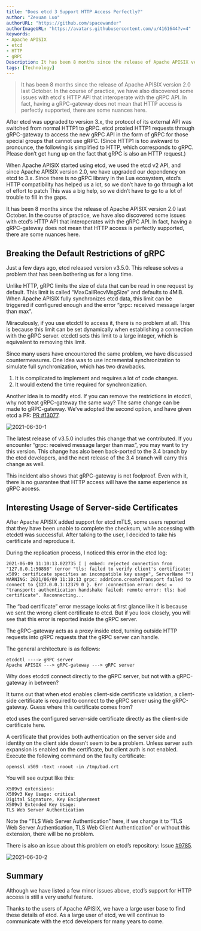 ```yaml
---
title: "Does etcd 3 Support HTTP Access Perfectly?"
author: "Zexuan Luo"
authorURL: "https://github.com/spacewander"
authorImageURL: "https://avatars.githubusercontent.com/u/4161644?v=4"
keywords:
- Apache APISIX
- etcd
- HTTP
- gRPC
Description: It has been 8 months since the release of Apache APISIX version 2.0 last October. In the course of practice, we have also discovered some issues with etcd's HTTP API that interoperate with the gRPC API. In fact, having a gRPC-gateway does not mean that HTTP access is perfectly supported, there are some nuances here.
tags: [Technology]
---
```


> It has been 8 months since the release of Apache APISIX version 2.0 last October. In the course of practice, we have also discovered some issues with etcd's HTTP API that interoperate with the gRPC API. In fact, having a gRPC-gateway does not mean that HTTP access is perfectly supported, there are some nuances here.

<!--truncate-->

After etcd was upgraded to version 3.x, the protocol of its external API was switched from normal HTTP1 to gRPC. etcd proxied HTTP1 requests through gRPC-gateway to access the new gRPC API in the form of gRPC for those special groups that cannot use gRPC. (Since HTTP1 is too awkward to pronounce, the following is simplified to HTTP, which corresponds to gRPC. Please don’t get hung up on the fact that gRPC is also an HTTP request.)

When Apache APISIX started using etcd, we used the etcd v2 API, and since Apache APISIX version 2.0, we have upgraded our dependency on etcd to 3.x. Since there is no gRPC library in the Lua ecosystem, etcd’s HTTP compatibility has helped us a lot, so we don’t have to go through a lot of effort to patch This was a big help, so we didn’t have to go to a lot of trouble to fill in the gaps.

It has been 8 months since the release of Apache APISIX version 2.0 last October. In the course of practice, we have also discovered some issues with etcd’s HTTP API that interoperates with the gRPC API. In fact, having a gRPC-gateway does not mean that HTTP access is perfectly supported, there are some nuances here.

## Breaking the Default Restrictions of gRPC

Just a few days ago, etcd released version v3.5.0. This release solves a problem that has been bothering us for a long time.

Unlike HTTP, gRPC limits the size of data that can be read in one request by default. This limit is called “MaxCallRecvMsgSize” and defaults to 4MiB. When Apache APISIX fully synchronizes etcd data, this limit can be triggered if configured enough and the error “grpc: received message larger than max”.

Miraculously, if you use etcdctl to access it, there is no problem at all. This is because this limit can be set dynamically when establishing a connection with the gRPC server. etcdctl sets this limit to a large integer, which is equivalent to removing this limit.

Since many users have encountered the same problem, we have discussed countermeasures.
One idea was to use incremental synchronization to simulate full synchronization, which has two drawbacks.

1. It is complicated to implement and requires a lot of code changes.
2. It would extend the time required for synchronization.

Another idea is to modify etcd. If you can remove the restrictions in etcdctl, why not treat gRPC-gateway the same way? The same change can be made to gRPC-gateway.
We’ve adopted the second option, and have given etcd a PR: [PR #13077](https://github.com/etcd-io/etcd/pull/13077).

![2021-06-30-1](https://static.apiseven.com/202108/1639465584634-26435c89-3e1c-4fb9-b094-057fce0f769d.png)

The latest release of v3.5.0 includes this change that we contributed. If you encounter “grpc: received message larger than max”, you may want to try this version. This change has also been back-ported to the 3.4 branch by the etcd developers, and the next release of the 3.4 branch will carry this change as well.

This incident also shows that gRPC-gateway is not foolproof. Even with it, there is no guarantee that HTTP access will have the same experience as gRPC access.

## Interesting Usage of Server-side Certificates

After Apache APISIX added support for etcd mTLS, some users reported that they have been unable to complete the checksum, while accessing with etcdctl was successful. After talking to the user, I decided to take his certificate and reproduce it.

During the replication process, I noticed this error in the etcd log:

``` text
2021-06-09 11:10:13.022735 I | embed: rejected connection from "127.0.0.1:50898" (error "tls: failed to verify client's certificate: x509: certificate specifies an incompatible key usage", ServerName "")
WARNING: 2021/06/09 11:10:13 grpc: addrConn.createTransport failed to connect to {127.0.0.1:12379 0 }. Err :connection error: desc = "transport: authentication handshake failed: remote error: tls: bad certificate". Reconnecting...
```

The “bad certificate” error message looks at first glance like it is because we sent the wrong client certificate to etcd. But if you look closely, you will see that this error is reported inside the gRPC server.

The gRPC-gateway acts as a proxy inside etcd, turning outside HTTP requests into gRPC requests that the gRPC server can handle.

The general architecture is as follows:

```text
etcdctl ----> gRPC server
Apache APISIX ---> gRPC-gateway ---> gRPC server
```

Why does etcdctl connect directly to the gRPC server, but not with a gRPC-gateway in between?

It turns out that when etcd enables client-side certificate validation, a client-side certificate is required to connect to the gRPC server using the gRPC-gateway. Guess where this certificate comes from?

etcd uses the configured server-side certificate directly as the client-side certificate here.

A certificate that provides both authentication on the server side and identity on the client side doesn’t seem to be a problem. Unless server auth expansion is enabled on the certificate, but client auth is not enabled. Execute the following command on the faulty certificate:

```shell
openssl x509 -text -noout -in /tmp/bad.crt
```

You will see output like this:

```text
X509v3 extensions:
X509v3 Key Usage: critical
Digital Signature, Key Encipherment
X509v3 Extended Key Usage:
TLS Web Server Authentication
```

Note the “TLS Web Server Authentication” here, if we change it to “TLS Web Server Authentication, TLS Web Client Authentication” or without this extension, there will be no problem.

There is also an issue about this problem on etcd’s repository: Issue [#9785](https://github.com/etcd-io/etcd/issues/9785
).

![2021-06-30-2](https://static.apiseven.com/202108/1639465662863-30bc4fa9-8b7c-47d9-a73e-810bd690a588.png)

## Summary

Although we have listed a few minor issues above, etcd’s support for HTTP access is still a very useful feature.

Thanks to the users of Apache APISIX, we have a large user base to find these details of etcd. As a large user of etcd, we will continue to communicate with the etcd developers for many years to come.
